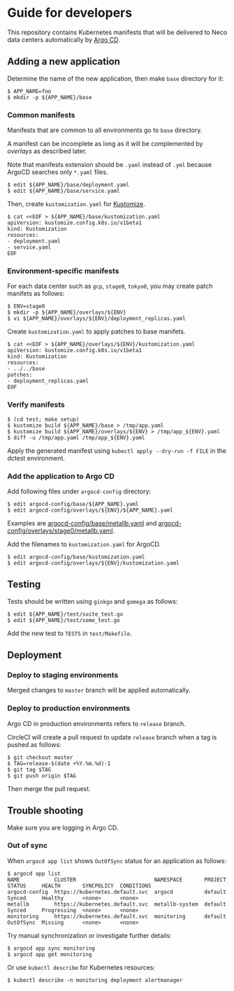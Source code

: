 Guide for developers
====================

This repository contains Kubernetes manifests that will be delivered to
Neco data centers automatically by [Argo CD][].

Adding a new application
------------------------

Determine the name of the new application, then make `base` directory for it:

```console
$ APP_NAME=foo
$ mkdir -p ${APP_NAME}/base
```

### Common manifests

Manifests that are common to all environments go to `base` directory.

A manifest can be incomplete as long as it will be complemented by
*overlays* as described later.

Note that manifests extension should be `.yaml` instead of `.yml`
because ArgoCD searches only `*.yaml` files.

```console
$ edit ${APP_NAME}/base/deployment.yaml
$ edit ${APP_NAME}/base/service.yaml
```

Then, create `kustomization.yaml` for [Kustomize][].

```console
$ cat <<EOF > ${APP_NAME}/base/kustomization.yaml
apiVersion: kustomize.config.k8s.io/v1beta1
kind: Kustomization
resources:
- deployment.yaml
- service.yaml
EOF
```

### Environment-specific manifests

For each data center such as `gcp`, `stage0`, `tokyo0`, you may create
patch manifets as follows:

```console
$ ENV=stage0
$ mkdir -p ${APP_NAME}/overlays/${ENV}
$ vi ${APP_NAME}/overlays/${ENV}/deployment_replicas.yaml
```

Create `kustomization.yaml` to apply patches to base manifets.

```console
$ cat <<EOF > ${APP_NAME}/overlays/${ENV}/kustomization.yaml
apiVersion: kustomize.config.k8s.io/v1beta1
kind: Kustomization
resources:
- ../../base
patches:
- deployment_replicas.yaml
EOF
```

### Verify manifests

```console
$ (cd test; make setup)
$ kustomize build ${APP_NAME}/base > /tmp/app.yaml
$ kustomize build ${APP_NAME}/overlays/${ENV} > /tmp/app_${ENV}.yaml
$ diff -u /tmp/app.yaml /tmp/app_${ENV}.yaml
```

Apply the generated manifest using `kubectl apply --dry-run -f FILE`
in the dctest environment.

### Add the application to Argo CD

Add following files under `argocd-config` directory:

```console
$ edit argocd-config/base/${APP_NAME}.yaml
$ edit argocd-config/overlays/${ENV}/${APP_NAME}.yaml
```

Examples are [argocd-config/base/metallb.yaml](argocd-config/base/metallb.yaml)
and [argocd-config/overlays/stage0/metallb.yaml](argocd-config/overlays/stage0/metallb.yaml).

Add the filenames to `kustomization.yaml` for ArgoCD.

```console
$ edit argocd-config/base/kustomization.yaml
$ edit argocd-config/overlays/${ENV}/kustomization.yaml
```

Testing
-------

Tests should be written using `ginkgo` and `gomega` as follows:

```console
$ edit ${APP_NAME}/test/suite_test.go
$ edit ${APP_NAME}/test/some_test.go
```

Add the new test to `TESTS` in `test/Makefile`.

Deployment
----------

### Deploy to staging environments

Merged changes to `master` branch will be applied automatically.

### Deploy to production environments

Argo CD in production environments refers to `release` branch.

CircleCI will create a pull request to update `release` branch
when a tag is pushed as follows:

```console
$ git checkout master
$ TAG=release-$(date +%Y.%m.%d)-1
$ git tag $TAG
$ git push origin $TAG
```

Then merge the pull request.

Trouble shooting
----------------

Make sure you are logging in Argo CD.

### Out of sync

When `argocd app list` shows `OutOfSync` status for an application as follows:

```console
$ argocd app list
NAME           CLUSTER                         NAMESPACE       PROJECT  STATUS     HEALTH       SYNCPOLICY  CONDITIONS
argocd-config  https://kubernetes.default.svc  argocd          default  Synced     Healthy      <none>      <none>
metallb        https://kubernetes.default.svc  metallb-system  default  Synced     Progressing  <none>      <none>
monitoring     https://kubernetes.default.svc  monitoring      default  OutOfSync  Missing      <none>      <none>
```

Try manual synchronization or investigate further details:

```console
$ argocd app sync monitoring
$ argocd app get monitoring
```

Or use `kubectl describe` for Kubernetes resources:

```console
$ kubectl describe -n monitoring deployment alertmanager
```

[Argo CD]: https://github.com/argoproj/argo-cd
[Kustomize]: https://github.com/kubernetes-sigs/kustomize
